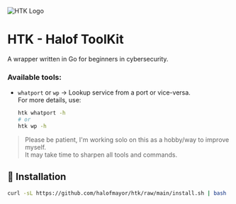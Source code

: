 ![HTK Logo](assets/logo.png)
# HTK - Halof ToolKit

A wrapper written in Go for beginners in cybersecurity.  

### Available tools:
- `whatport` or `wp` → Lookup service from a port or vice-versa.  
  For more details, use:  
  ```bash
  htk whatport -h
  # or
  htk wp -h
  
> Please be patient, I'm working solo on this as a hobby/way to improve myself.  
> It may take time to sharpen all tools and commands.

## 🚀 Installation

```bash
curl -sL https://github.com/halofmayor/htk/raw/main/install.sh | bash


